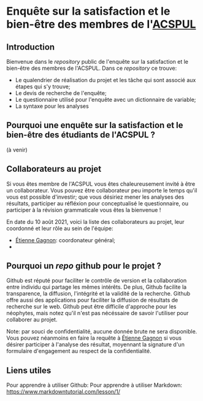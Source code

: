 # Enquête sur la satisfaction et le bien-être des membres de l'[ACSPUL](http://www.acspul.asso.ulaval.ca/)

## Introduction

Bienvenue dans le *repository* public de l'enquête sur la satisfaction et le bien-être des membres de l'ACSPUL. Dans ce *repository* ce trouve:

- Le qualendrier de réalisation du projet et les tâche qui sont associé aux étapes qui s'y trouve;
- Le devis de recherche de l'enquête;
- Le questionnaire utilisé pour l'enquête avec un dictionnaire de variable;
- La syntaxe pour les analyses

## Pourquoi une enquête sur la satisfaction et le bien-être des étudiants de l'ACSPUL ?

(à venir)

## Collaborateurs au projet

Si vous êtes membre de l'ACSPUL vous êtes chaleureusement invité à être un collaborateur. Vous pouvez être collaborateur peu importe le temps qu'il vous est possible d'investir; que vous désiriez mener les analyses des résultats, participer au réfléxion pour conceptualisé le questionnaire, ou participer à la révision grammaticale vous êtes la bienvenue !

En date du 10 août 2021, voici la liste des collaborateurs au projet, leur coordonné et leur rôle au sein de l'équipe:

- [Étienne Gagnon](mailto:etienne.gagnon.11@ulaval.ca): coordonateur général;
- 

## Pourquoi un *repo* github pour le projet ?

Github est réputé pour faciliter le contrôle de version et la collaboration entre individu qui partage les mêmes intérêts. De plus, Github facilite la transparence, la diffusion, l'intégrité et la validité de la recherche. Github offre aussi des applications pour faciliter la diffusion de résultats de recherche sur le web. Github peut être difficile d'approche pour les néophytes, mais notez qu'il n'est pas nécéssaire de savoir l'utiliser pour collaborer au projet.

Note: par souci de confidentialité, aucune donnée brute ne sera disponible. Vous pouvez néanmoins en faire la requête à [Étienne Gagnon](mailto:etienne.gagnon.11@ulaval.ca) si vous désirer participer à l'analyse des résultat, moyennant la signature d'un formulaire d'engagement au respect de la confidentialité.

## Liens utiles

Pour apprendre à utiliser Github: 
Pour apprendre à utiliser Markdown: https://www.markdowntutorial.com/lesson/1/
